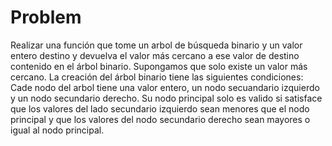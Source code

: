 # Problem

Realizar una función que tome un arbol de búsqueda binario y un valor 
entero destino y devuelva el valor más cercano a ese valor de destino
contenido en el árbol binario.
Supongamos que solo existe un valor más cercano.
La creación del árbol binario tiene las siguientes condiciones:
Cade nodo del arbol tiene una valor entero, un nodo secuandario 
izquierdo y un nodo secundario derecho.
Su nodo principal solo es valido si satisface que los valores del lado
secundario izquierdo sean menores que el nodo principal y que los valores
del nodo secundario derecho sean mayores o igual al nodo principal.

